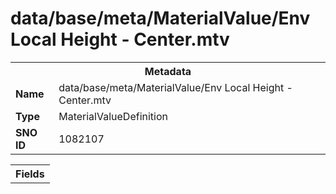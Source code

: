<h1>data/base/meta/MaterialValue/Env Local Height - Center.mtv</h1><table><tr><th colspan="100%">Metadata</th></tr><tr><td><b>Name</b></td><td>data/base/meta/MaterialValue/Env Local Height - Center.mtv</td></tr><tr><td><b>Type</b></td><td>MaterialValueDefinition</td></tr><tr><td><b>SNO ID</b></td><td>1082107</td></tr></table>

<table><tr><th colspan="100%">Fields</th></tr></table>

